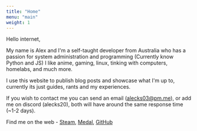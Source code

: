 ```yaml
---
title: "Home"
menu: "main"
weight: 1
---
```

Hello internet, 

My name is Alex and I'm a self-taught developer from Australia who has a passion for system administration and programming (Currently know Python and JS) I like anime, gaming, linux, tinking with computers, homelabs, and much more.

I use this website to publish blog posts and showcase what I'm up to, currently its just guides, rants and my experiences.


If you wish to contact me you can send an email (alecks03@pm.me), or add me on discord (alecks20), both will have around the same response time (~1-2 days).

Find me on the web - [Steam](https://steamcommunity.com/id/myintuitions/), [Medal](https://medal.tv/u/myintuitions), [GitHub](https://github.com/Alecks20)